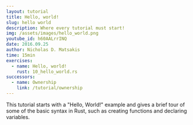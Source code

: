 ```yaml
---
layout: tutorial
title: Hello, world!
slug: hello world
description: Where every tutorial must start!
img: /assets/images/hello_world.png
youtube_id: h60AALrrINQ
date: 2016.09.25
author: Nicholas D. Matsakis
time: 15min
exercises:
  - name: Hello, world!
    rust: 10_hello_world.rs
successors:
  - name: Ownership
    link: /tutorial/ownership
---
```


This tutorial starts with a "Hello, World!" example and gives a brief
tour of some of the basic syntax in Rust, such as creating functions
and declaring variables.
